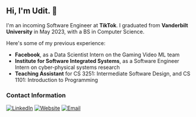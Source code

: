 ## Hi, I'm Udit. 👋

I'm an incoming Software Engineer at **TikTok**. 
I graduated from **Vanderbilt University** in May 2023, with a BS in Computer Science.

Here's some of my previous experience:
  - **Facebook**, as a Data Scientist Intern on the Gaming Video ML team
  - **Institute for Software Integrated Systems**, as a Software Engineer Intern on cyber-physical systems research
  - **Teaching Assistant** for CS 3251: Intermediate Software Design, and CS 1101: Introduction to Programming

### Contact Information
[![LinkedIn](https://img.shields.io/badge/linkedin-%230077B5.svg?style=for-the-badge&logo=linkedin&logoColor=white)](https://www.linkedin.com/in/udit-malik/)
[![Website](https://img.shields.io/badge/Website-%23000000.svg?style=for-the-badge&logo=InfluxDB&logoColor=white)](https://malikudit.github.io)
[![Email](https://img.shields.io/badge/Email-D14836?style=for-the-badge&logo=gmail&logoColor=white)](mailto:uditmalik51@gmail.com)
